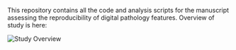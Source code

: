 This repository contains all the code and analysis scripts for the manuscript assessing the reproducibility of digital pathology features. Overview of study is here:

![Study Overview](https://github.com/jagadhesh89/Feature_Reproducibility_Digital_Pathology/blob/main/Figure%201.png)

